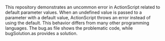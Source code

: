This repository demonstrates an uncommon error in ActionScript related to default parameter values.  When an undefined value is passed to a parameter with a default value, ActionScript throws an error instead of using the default. This behavior differs from many other programming languages. The bug.as file shows the problematic code, while bugSolution.as provides a solution.